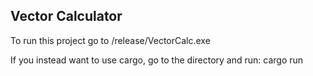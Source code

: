## Vector Calculator

To run this project go to /release/VectorCalc.exe

If you instead want to use cargo, go to the directory and run: cargo run
